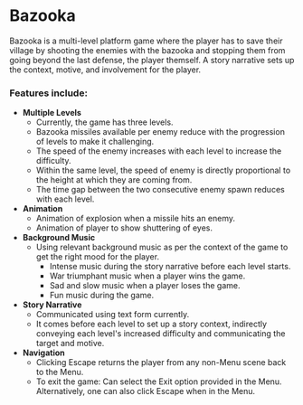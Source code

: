 # Bazooka

Bazooka is a multi-level platform game where the player has to save their village by shooting the enemies with the bazooka and stopping them from going beyond the last defense, the player themself. A story narrative sets up the context, motive, and involvement for the player.

### Features include:
- **Multiple Levels**
  -	Currently, the game has three levels.
  - Bazooka missiles available per enemy reduce with the progression of levels to make it challenging.
  -	The speed of the enemy increases with each level to increase the difficulty.
  -	Within the same level, the speed of enemy is directly proportional to the height at which they are coming from.
  -	The time gap between the two consecutive enemy spawn reduces with each level.
- **Animation**
  - Animation of explosion when a missile hits an enemy.
  - Animation of player to show shuttering of eyes.
- **Background Music**
  - Using relevant background music as per the context of the game to get the right mood for the player. 
    - Intense music during the story narrative before each level starts.
    - War triumphant music when a player wins the game.
    - Sad and slow music when a player loses the game.
    - Fun music during the game.
- **Story Narrative**
  - Communicated using text form currently.
  -	It comes before each level to set up a story context, indirectly conveying each level's increased difficulty and communicating the target and motive.
- **Navigation**
  - Clicking Escape returns the player from any non-Menu scene back to the Menu.
  -	To exit the game: Can select the Exit option provided in the Menu. Alternatively, one can also click Escape when in the Menu.


